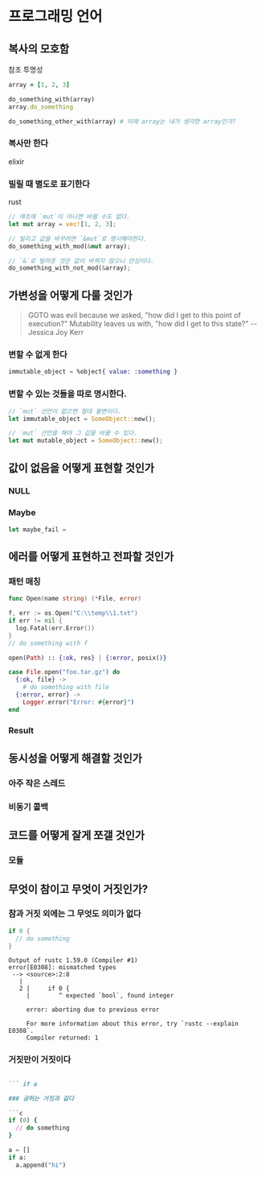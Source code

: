 # 프로그래밍 언어

## 복사의 모호함

참조 투명성

```ruby
array = [1, 2, 3]

do_something_with(array)
array.do_something

do_something_other_with(array) # 이때 array는 내가 생각한 array인가?
```

### 복사만 한다

elixir

### 빌릴 때 별도로 표기한다

rust

```rust
// 애초에 `mut`이 아니면 바뀔 수도 없다.
let mut array = vec![1, 2, 3];

// 빌리고 값을 바꾸려면 `&mut`로 명시해야한다.
do_something_with_mod(&mut array);

// `&`로 빌려준 것은 값이 바뀌지 않으니 안심이다.
do_something_with_not_mod(&array);
```

## 가변성을 어떻게 다룰 것인가

> GOTO was evil because we asked, "how did I get to this point of execution?" Mutability leaves us with, "how did I get to this state?" -- Jessica Joy Kerr

### 변할 수 없게 한다

```elixir
immutable_object = %object{ value: :something }
```

### 변할 수 있는 것들을 따로 명시한다.

```rust
// `mut` 선언이 없으면 절대 불변이다.
let immutable_object = SomeObject::new();

// `mut` 선언을 해야 그 값을 바꿀 수 있다.
let mut mutable_object = SomeObject::new();
```

## 값이 없음을 어떻게 표현할 것인가

### NULL

### Maybe<T>

```rust
let maybe_fail = 
```

## 에러를 어떻게 표현하고 전파할 것인가

### 패턴 매칭

```go
func Open(name string) (*File, error)

f, err := os.Open("C:\\temp\\1.txt")
if err != nil {
  log.Fatal(err.Error())
}
// do something with f
```

```elixir
open(Path) :: {:ok, res} | {:error, posix()}

case File.open("foo.tar.gz") do
  {:ok, file} ->
    # do something with file
  {:error, error} ->
    Logger.error("Error: #{error}")
end
```

### Result<T>

## 동시성을 어떻게 해결할 것인가

### 아주 작은 스레드

### 비동기 콜백

## 코드를 어떻게 잘게 쪼갤 것인가

### 모듈

## 무엇이 참이고 무엇이 거짓인가?

### 참과 거짓 외에는 그 무엇도 의미가 없다

```rust
if 0 {
  // do something
}
```

```
Output of rustc 1.59.0 (Compiler #1)
error[E0308]: mismatched types
 --> <source>:2:8
   |
   2 |     if 0 {
     |        ^ expected `bool`, found integer

     error: aborting due to previous error

     For more information about this error, try `rustc --explain E0308`.
     Compiler returned: 1
```

### 거짓만이 거짓이다

```ruby

``` if a

### 공허는 거짓과 같다

```c
if (0) {
  // do something
}
```

```python
a = []
if a:
  a.append("hi")
```
